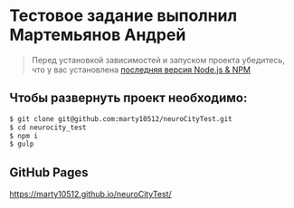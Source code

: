 # Тестовое задание выполнил Мартемьянов Андрей

> Перед установкой зависимостей и запуском проекта убедитесь, что у вас установлена [последняя версия Node.js & NPM](https://nodejs.org/en/download/current/)

##  Чтобы развернуть проект необходимо:
```sh
$ git clone git@github.com:marty10512/neuroCityTest.git
$ cd neurocity_test
$ npm i
$ gulp
```

## GitHub Pages

  https://marty10512.github.io/neuroCityTest/